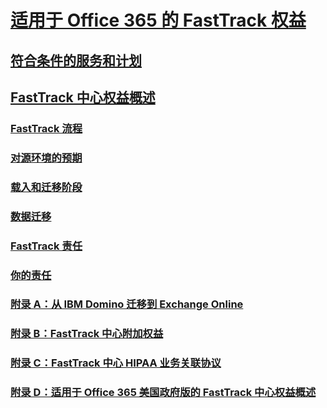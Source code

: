 # [适用于 Office 365 的 FastTrack 权益](fasttrack-benefit-for-office-365.md)
## [符合条件的服务和计划](eligible-services-and-plans.md)
## [FastTrack 中心权益概述](fasttrack-benefit-overview.md)
### [FastTrack 流程](fasttrack-process.md)
### [对源环境的预期](source-environment-expectations.md)
### [载入和迁移阶段](onboarding-and-migration.md)
### [数据迁移](data-migration.md)
### [FastTrack 责任](fasttrack-responsibilities.md)
### [你的责任](your-responsibilities.md)
### [附录 A：从 IBM Domino 迁移到 Exchange Online](from-ibm-domino-to-exchange-online.md)
### [附录 B：FastTrack 中心附加权益](fasttrack-additional-benefits.md)
### [附录 C：FastTrack 中心 HIPAA 业务关联协议](hipaa-business-associate-agreement.md)
### [附录 D：适用于 Office 365 美国政府版的 FastTrack 中心权益概述](US-Gov-appendix-overview.md)
